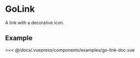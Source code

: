 # GoLink

A link with a decorative icon.

## Example

<Demo componentName="examples-go-link-doc" />

<SourceCode>
<<< @/docs/.vuepress/components/examples/go-link-doc.vue
</SourceCode>
